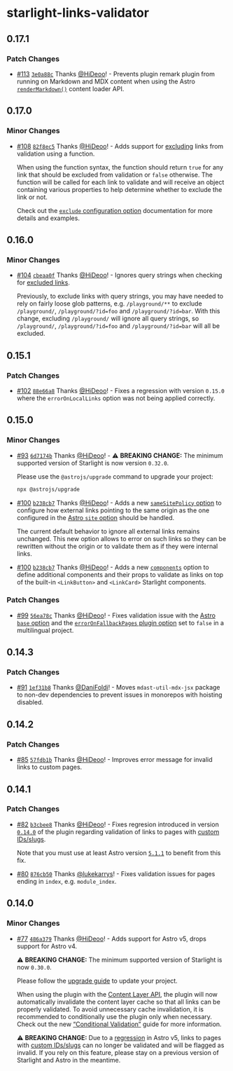 # starlight-links-validator

## 0.17.1

### Patch Changes

- [#113](https://github.com/HiDeoo/starlight-links-validator/pull/113) [`3e0a88c`](https://github.com/HiDeoo/starlight-links-validator/commit/3e0a88cd2f7f6f84c57248ae72a8e8df32c22dbe) Thanks [@HiDeoo](https://github.com/HiDeoo)! - Prevents plugin remark plugin from running on Markdown and MDX content when using the Astro [`renderMarkdown()`](https://docs.astro.build/en/reference/content-loader-reference/#rendermarkdown) content loader API.

## 0.17.0

### Minor Changes

- [#108](https://github.com/HiDeoo/starlight-links-validator/pull/108) [`82f8ec5`](https://github.com/HiDeoo/starlight-links-validator/commit/82f8ec5cff97d5b9e343440666a3bb67de216b00) Thanks [@HiDeoo](https://github.com/HiDeoo)! - Adds support for [excluding](https://starlight-links-validator.vercel.app/configuration#exclude) links from validation using a function.

  When using the function syntax, the function should return `true` for any link that should be excluded from validation or `false` otherwise. The function will be called for each link to validate and will receive an object containing various properties to help determine whether to exclude the link or not.

  Check out the [`exclude` configuration option](https://starlight-links-validator.vercel.app/configuration#exclude) documentation for more details and examples.

## 0.16.0

### Minor Changes

- [#104](https://github.com/HiDeoo/starlight-links-validator/pull/104) [`cbeaa0f`](https://github.com/HiDeoo/starlight-links-validator/commit/cbeaa0f10d757947940af77e5e9de308f97993a8) Thanks [@HiDeoo](https://github.com/HiDeoo)! - Ignores query strings when checking for [excluded links](https://starlight-links-validator.vercel.app/configuration#exclude).

  Previously, to exclude links with query strings, you may have needed to rely on fairly loose glob patterns, e.g. `/playground/**` to exclude `/playground/`, `/playground/?id=foo` and `/playground/?id=bar`. With this change, excluding `/playground/` will ignore all query strings, so `/playground/`, `/playground/?id=foo` and `/playground/?id=bar` will all be excluded.

## 0.15.1

### Patch Changes

- [#102](https://github.com/HiDeoo/starlight-links-validator/pull/102) [`88e66a8`](https://github.com/HiDeoo/starlight-links-validator/commit/88e66a8236eeb419ae50e4aac046500600951cc9) Thanks [@HiDeoo](https://github.com/HiDeoo)! - Fixes a regression with version `0.15.0` where the `errorOnLocalLinks` option was not being applied correctly.

## 0.15.0

### Minor Changes

- [#93](https://github.com/HiDeoo/starlight-links-validator/pull/93) [`6d7174b`](https://github.com/HiDeoo/starlight-links-validator/commit/6d7174bcc6a2bb39f287a50bbdda29a6af4c16c8) Thanks [@HiDeoo](https://github.com/HiDeoo)! - ⚠️ **BREAKING CHANGE:** The minimum supported version of Starlight is now version `0.32.0`.

  Please use the `@astrojs/upgrade` command to upgrade your project:

  ```sh
  npx @astrojs/upgrade
  ```

- [#100](https://github.com/HiDeoo/starlight-links-validator/pull/100) [`b238cb7`](https://github.com/HiDeoo/starlight-links-validator/commit/b238cb7bd3db5f8fe848c317ba52d5ab44eb853e) Thanks [@HiDeoo](https://github.com/HiDeoo)! - Adds a new [`sameSitePolicy` option](https://starlight-links-validator.vercel.app/configuration#samesitepolicy) to configure how external links pointing to the same origin as the one configured in the [Astro `site` option](https://docs.astro.build/en/reference/configuration-reference/#site) should be handled.

  The current default behavior to ignore all external links remains unchanged. This new option allows to error on such links so they can be rewritten without the origin or to validate them as if they were internal links.

- [#100](https://github.com/HiDeoo/starlight-links-validator/pull/100) [`b238cb7`](https://github.com/HiDeoo/starlight-links-validator/commit/b238cb7bd3db5f8fe848c317ba52d5ab44eb853e) Thanks [@HiDeoo](https://github.com/HiDeoo)! - Adds a new [`components`](https://starlight-links-validator.vercel.app/configuration#components) option to define additional components and their props to validate as links on top of the built-in `<LinkButton>` and `<LinkCard>` Starlight components.

### Patch Changes

- [#99](https://github.com/HiDeoo/starlight-links-validator/pull/99) [`56ea78c`](https://github.com/HiDeoo/starlight-links-validator/commit/56ea78cefa40f554f88a32181daae1a82ec2fa9a) Thanks [@HiDeoo](https://github.com/HiDeoo)! - Fixes validation issue with the [Astro `base` option](https://docs.astro.build/en/reference/configuration-reference/#base) and the [`errorOnFallbackPages` plugin option](https://starlight-links-validator.vercel.app/configuration#erroronfallbackpages) set to `false` in a multilingual project.

## 0.14.3

### Patch Changes

- [#91](https://github.com/HiDeoo/starlight-links-validator/pull/91) [`1ef31b8`](https://github.com/HiDeoo/starlight-links-validator/commit/1ef31b81e7c5321a7481df6111d9161c4608fd4e) Thanks [@DaniFoldi](https://github.com/DaniFoldi)! - Moves `mdast-util-mdx-jsx` package to non-dev dependencies to prevent issues in monorepos with hoisting disabled.

## 0.14.2

### Patch Changes

- [#85](https://github.com/HiDeoo/starlight-links-validator/pull/85) [`57fdb1b`](https://github.com/HiDeoo/starlight-links-validator/commit/57fdb1b2f85f023e4b053480fd9ea5adb69a9e2a) Thanks [@HiDeoo](https://github.com/HiDeoo)! - Improves error message for invalid links to custom pages.

## 0.14.1

### Patch Changes

- [#82](https://github.com/HiDeoo/starlight-links-validator/pull/82) [`b3cbee8`](https://github.com/HiDeoo/starlight-links-validator/commit/b3cbee83fb54f5bd6dd06b01bb8397758c081752) Thanks [@HiDeoo](https://github.com/HiDeoo)! - Fixes regresion introduced in version [`0.14.0`](https://github.com/HiDeoo/starlight-links-validator/releases/tag/starlight-links-validator%400.14.0) of the plugin regarding validation of links to pages with [custom IDs/slugs](https://docs.astro.build/en/guides/content-collections/#defining-custom-ids).

  Note that you must use at least Astro version [`5.1.1`](https://github.com/withastro/astro/releases/tag/astro%405.1.1) to benefit from this fix.

- [#80](https://github.com/HiDeoo/starlight-links-validator/pull/80) [`876cb50`](https://github.com/HiDeoo/starlight-links-validator/commit/876cb5094d10a56a1be04b7cdc27e4f89fb1b681) Thanks [@lukekarrys](https://github.com/lukekarrys)! - Fixes validation issues for pages ending in `index`, e.g. `module_index`.

## 0.14.0

### Minor Changes

- [#77](https://github.com/HiDeoo/starlight-links-validator/pull/77) [`486a379`](https://github.com/HiDeoo/starlight-links-validator/commit/486a379c5bda40584126c376e14a3c82c23bd449) Thanks [@HiDeoo](https://github.com/HiDeoo)! - Adds support for Astro v5, drops support for Astro v4.

  ⚠️ **BREAKING CHANGE:** The minimum supported version of Starlight is now `0.30.0`.

  Please follow the [upgrade guide](https://github.com/withastro/starlight/releases/tag/%40astrojs/starlight%400.30.0) to update your project.

  When using the plugin with the [Content Layer API](https://docs.astro.build/en/guides/content-collections), the plugin will now automatically invalidate the content layer cache so that all links can be properly validated. To avoid unnecessary cache invalidation, it is recommended to conditionally use the plugin only when necessary. Check out the new [“Conditional Validation”](https://starlight-links-validator.vercel.app/guides/conditional-validation/) guide for more information.

  ⚠️ **BREAKING CHANGE:** Due to a [regression](https://github.com/withastro/astro/issues/12778) in Astro v5, links to pages with [custom IDs/slugs](https://docs.astro.build/en/guides/content-collections/#defining-custom-ids) can no longer be validated and will be flagged as invalid. If you rely on this feature, please stay on a previous version of Starlight and Astro in the meantime.
